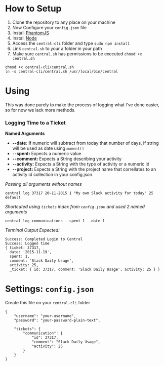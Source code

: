# How to Setup
1. Clone the repository to any place on your machine
2. Now Configure your `config.json` file
3. Install [PhantomJS](http://phantomjs.org/)
4. Install [Node](https://nodejs.org/)
5. Access the `central-cli` folder and type `sudo npm install`
6. Link `central.sh` to your a folder in your path
7. Make sure `central.sh` has permissions to be executed `chmod +x central.sh`

```
chmod +x central-cli/central.sh
ln -s central-cli/central.sh /usr/local/bin/central
```


# Using
This was done purely to make the process of logging what I've done easier, so for now we lack more methods.

### Logging Time to a Ticket
**Named Arguments**
* **--date:** If numeric will subtract from today that number of days, if string will be used as date using `moment()`
* **--spent:** Expects a numeric value
* **--comment:** Expects a String describing your activity
* **--activity:** Expects a String with the type of activity or a numeric id
* **--project:** Expects a String with the project name that correllates to an activity id collection in your config.json


_Passing all arguments without names_
```
central log 37317 20-11-2015 1 "My own Slack activity for today" 25 default
```

_Shortcuted using `tickets` index from `config.json` and used 2 named arguments_
```
central log communications --spent 1 --date 1
```

_Terminal Output Expected:_
```
Success: Completed Login to Central
Success: Logged time
{ ticket: 37317,
  date: '2015-11-19',
  spent: 1,
  comment: 'Slack Daily Usage',
  activity: 25,
  _ticket: { id: 37317, comment: 'Slack Daily Usage', activity: 25 } }
```


# Settings: `config.json`
Create this file on your `central-cli` folder

```
{
	"username": "your-username",
	"password": "your-password-plain-text",

	"tickets": {
		"communication": {
			"id": 37317,
			"comment": "Slack Daily Usage",
			"activity": 25
		}
	}
}
```
